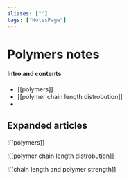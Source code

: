 ```yaml
---
aliases: [""]
tags: ["NotesPage"]
---
```


# Polymers notes
#### Intro and contents
- [[polymers]]
- [[polymer chain length distrobution]]
- 

## Expanded articles
![[polymers]]

![[polymer chain length distrobution]]

![[chain length and polymer strength]]
